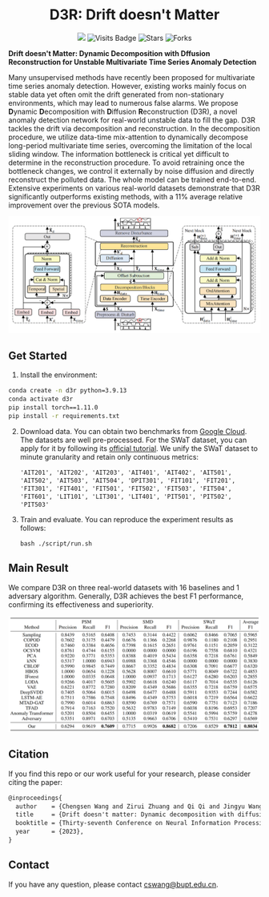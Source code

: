 <div align="center">
   
# D3R: Drift doesn't Matter

<a href='https://proceedings.neurips.cc/paper_files/paper/2023/hash/22f5d8e689d2a011cd8ead552ed59052-Abstract-Conference.html'><img src='https://img.shields.io/badge/Paper-PDF-orange'></a> 
![Visits Badge](https://badges.pufler.dev/visits/ForestsKing/D3R)
![Stars](https://img.shields.io/github/stars/ForestsKing/D3R)
![Forks](https://img.shields.io/github/forks/ForestsKing/D3R)

</div>

**Drift doesn't Matter: Dynamic Decomposition with Dffusion Reconstruction for Unstable Multivariate Time Series Anomaly Detection**

Many unsupervised methods have recently been proposed for multivariate time series anomaly detection. However, existing works mainly focus on stable data yet often omit the drift generated from non-stationary environments, which may lead to numerous false alarms. We propose **D**ynamic **D**ecomposition with **D**iffusion **R**econstruction (D3R), a novel anomaly detection network for real-world unstable data to fill the gap. D3R tackles the drift via decomposition and reconstruction. In the decomposition procedure, we utilize data-time mix-attention to dynamically decompose long-period multivariate time series, overcoming the limitation of the local sliding window. The information bottleneck is critical yet difficult to determine in the reconstruction procedure. To avoid retraining once the bottleneck changes, we control it externally by noise diffusion and directly reconstruct the polluted data. The whole model can be trained end-to-end. Extensive experiments on various real-world datasets demonstrate that D3R significantly outperforms existing methods, with a 11% average relative improvement over the previous SOTA models.

![](./img/architecture.png)

## 	Get Started

1. Install the environment:
```bash
conda create -n d3r python=3.9.13
conda activate d3r
pip install torch==1.11.0
pip install -r requirements.txt
```

2. Download data. You can obtain two benchmarks from [Google Cloud](https://drive.google.com/drive/folders/1UJ6SGfb6h-9R0L18FLDXpISKh1nhaqWA?usp=sharing). The datasets are well pre-processed. For the SWaT dataset, you can apply for it by following its [official tutorial](https://itrust.sutd.edu.sg/itrust-labs_datasets/dataset_info/). We unify the SWaT dataset to minute granularity and retain only continuous metrics:

   ```
   'AIT201', 'AIT202', 'AIT203', 'AIT401', 'AIT402', 'AIT501',
   'AIT502', 'AIT503', 'AIT504', 'DPIT301', 'FIT101', 'FIT201',
   'FIT301', 'FIT401', 'FIT501', 'FIT502', 'FIT503', 'FIT504',
   'FIT601', 'LIT101', 'LIT301', 'LIT401', 'PIT501', 'PIT502',
   'PIT503'
   ```

3. Train and evaluate. You can reproduce the experiment results as follows:

   ```shell
   bash ./script/run.sh
   ```

## Main Result

We compare D3R on three real-world datasets with 16 baselines and 1 adversary algorithm. Generally, D3R achieves the best F1 performance, confirming its effectiveness and superiority.

![](./img/result.png)

## Citation

If you find this repo or our work useful for your research, please consider citing the paper:

```tex
@inproceedings{
  author    = {Chengsen Wang and Zirui Zhuang and Qi Qi and Jingyu Wang and Xingyu Wang and Haifeng Sun and Jianxin Liao},
  title     = {Drift doesn't matter: Dynamic decomposition with diffusion reconstruction for unstable multivariate time series anomaly detection},
  booktitle = {Thirty-seventh Conference on Neural Information Processing Systems},
  year      = {2023},
}
```

## Contact

If you have any question, please contact [cswang@bupt.edu.cn]().
